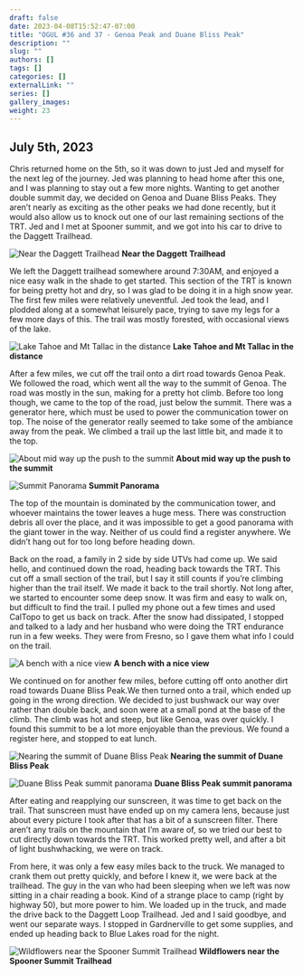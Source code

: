 ```yaml
---
draft: false
date: 2023-04-08T15:52:47-07:00
title: "OGUL #36 and 37 - Genoa Peak and Duane Bliss Peak"
description: ""
slug: ""
authors: []
tags: []
categories: []
externalLink: ""
series: []
gallery_images:
weight: 23
---
```

## July 5th, 2023

Chris returned home on the 5th, so it was down to just Jed and myself for the next leg of the journey. Jed was planning to head home after this one, and I was planning to stay out a few more nights. Wanting to get another double summit day, we decided on Genoa and Duane Bliss Peaks. They aren’t nearly as exciting as the other peaks we had done recently, but it would also allow us to knock out one of our last remaining sections of the TRT. Jed and I met at Spooner summit, and we got into his car to drive to the Daggett Trailhead. 

![Near the Daggett Trailhead](https://s3.us-west-1.wasabisys.com/web-assets/genoa-duane-bliss-7-5-23/PXL_20230705_145840523.MP.jpg?classes=shadow)
**Near the Daggett Trailhead**

We left the Daggett trailhead somewhere around 7:30AM, and enjoyed a nice easy walk in the shade to get started. This section of the TRT is known for being pretty hot and dry, so I was glad to be doing it in a high snow year. The first few miles were relatively uneventful. Jed took the lead, and I plodded along at a somewhat leisurely pace, trying to save my legs for a few more days of this. The trail was mostly forested, with occasional views of the lake. 

![Lake Tahoe and Mt Tallac in the distance](https://s3.us-west-1.wasabisys.com/web-assets/genoa-duane-bliss-7-5-23/PXL_20230705_154635075.jpg?classes=shadow)
**Lake Tahoe and Mt Tallac in the distance**

After a few miles, we cut off the trail onto a dirt road towards Genoa Peak. We followed the road, which went all the way to the summit of Genoa. The road was mostly in the sun, making for a pretty hot climb. Before too long though, we came to the top of the road, just below the summit. There was a generator here, which must be used to power the communication tower on top. The noise of the generator really seemed to take some of the ambiance away from the peak. We climbed a trail up the last little bit, and made it to the top.

![About mid way up the push to the summit](https://s3.us-west-1.wasabisys.com/web-assets/genoa-duane-bliss-7-5-23/PXL_20230705_170108780.jpg?classes=shadow)
**About mid way up the push to the summit**

![Summit Panorama](https://s3.us-west-1.wasabisys.com/web-assets/genoa-duane-bliss-7-5-23/PXL_20230705_171802919.PANO.jpg?classes=shadow)
**Summit Panorama**

The top of the mountain is dominated by the communication tower, and whoever maintains the tower leaves a huge mess. There was construction debris all over the place, and it was impossible to get a good panorama with the giant tower in the way. Neither of us could find a register anywhere. We didn’t hang out for too long before heading down.

Back on the road, a family in 2 side by side UTVs had come up. We said hello, and continued down the road, heading back towards the TRT. This cut off a small section of the trail, but I say it still counts if you’re climbing higher than the trail itself. We made it back to the trail shortly. Not long after, we started to encounter some deep snow. It was firm and easy to walk on, but difficult to find the trail. I pulled my phone out a few times and used CalTopo to get us back on track. After the snow had dissipated, I stopped and talked to a lady and her husband who were doing the TRT endurance run in a few weeks. They were from Fresno, so I gave them what info I could on the trail. 

![A bench with a nice view](https://s3.us-west-1.wasabisys.com/web-assets/genoa-duane-bliss-7-5-23/PXL_20230705_180311847.jpg?classes=shadow)
**A bench with a nice view**

We continued on for another few miles, before cutting off onto another dirt road towards Duane Bliss Peak.We then turned onto a trail, which ended up going in the wrong direction. We decided to just bushwack our way over rather than double back, and soon were at a small pond at the base of the climb. The climb was hot and steep, but like Genoa, was over quickly. I found this summit to be a lot more enjoyable than the previous. We found a register here, and stopped to eat lunch.

![Nearing the summit of Duane Bliss Peak](https://s3.us-west-1.wasabisys.com/web-assets/genoa-duane-bliss-7-5-23/PXL_20230705_195642511.jpg?classes=shadow)
**Nearing the summit of Duane Bliss Peak**

![Duane Bliss Peak summit panorama](https://s3.us-west-1.wasabisys.com/web-assets/genoa-duane-bliss-7-5-23/PXL_20230705_201451297.PANO.jpg?classes=shadow)
**Duane Bliss Peak summit panorama**

After eating and reapplying our sunscreen, it was time to get back on the trail. That sunscreen must have ended up on my camera lens, because just about every picture I took after that has a bit of a sunscreen filter. There aren’t any trails on the mountain that I’m aware of, so we tried our best to cut directly down towards the TRT. This worked pretty well, and after a bit of light bushwhacking, we were on track. 

From here, it was only a few easy miles back to the truck. We managed to crank them out pretty quickly, and before I knew it, we were back at the trailhead. The guy in the van who had been sleeping when we left was now sitting in a chair reading a book. Kind of a strange place to camp (right by highway 50), but more power to him. We loaded up in the truck, and made the drive back to the Daggett Loop Trailhead. Jed and I said goodbye, and went our separate ways. I stopped in Gardnerville to get some supplies, and ended up heading back to Blue Lakes road for the night.

![Wildflowers near the Spooner Summit Trailhead](https://s3.us-west-1.wasabisys.com/web-assets/genoa-duane-bliss-7-5-23/PXL_20230705_210333521.jpg?classes=shadow)
**Wildflowers near the Spooner Summit Trailhead**

